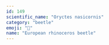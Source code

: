 ```yaml
---
id: 149
scientific_name: "Oryctes nasicornis"
category: "beetle"
emoji: "🐞"
name: "European rhinoceros beetle"
---
```


